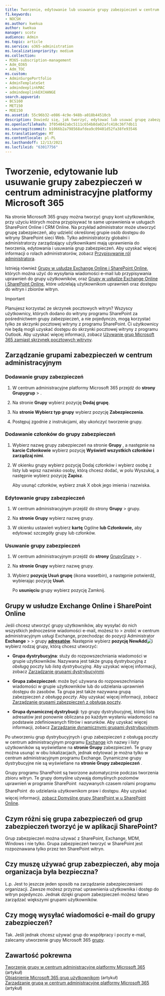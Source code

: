 ```yaml
---
title: Tworzenie, edytowanie lub usuwanie grupy zabezpieczeń w centrum administracyjne platformy Microsoft 365
f1.keywords:
- NOCSH
ms.author: kwekua
author: kwekua
manager: scotv
audience: Admin
ms.topic: article
ms.service: o365-administration
ms.localizationpriority: medium
ms.collection:
- M365-subscription-management
- Adm_O365
- Adm_TOC
ms.custom:
- AdminSurgePortfolio
- AdminTemplateSet
- admindeeplinkMAC
- admindeeplinkEXCHANGE
search.appverid:
- BCS160
- MET150
- MOE150
ms.assetid: 55c96b32-e086-4c9e-948b-a018b44510cb
description: Dowiedz się, jak tworzyć, edytować lub usuwać grupę zabezpieczeń.
ms.openlocfilehash: 3f054842abc5111c654b8da02afc418c36f7db11
ms.sourcegitcommit: b1066b2a798568afdea9c09401d52fa38fe93546
ms.translationtype: MT
ms.contentlocale: pl-PL
ms.lasthandoff: 12/13/2021
ms.locfileid: "63017756"
---
```

# <a name="create-edit-or-delete-a-security-group-in-the-microsoft-365-admin-center"></a>Tworzenie, edytowanie lub usuwanie grupy zabezpieczeń w centrum administracyjne platformy Microsoft 365

Na stronie Microsoft 365 grupy można tworzyć  grupy kont użytkowników, przy użyciu których można przypisywać te same uprawnienia w usługach SharePoint Online i CRM Online. Na przykład administrator może utworzyć grupę zabezpieczeń, aby udzielić określonej grupie osób dostępu do witryny SharePoint sieci Web. Tylko administratorzy globalni i administratorzy zarządzający użytkownikami mają uprawnienia do tworzenia, edytowania i usuwania grup zabezpieczeń. Aby uzyskać więcej informacji o rolach administratorów, zobacz [Przypisywanie ról administratora](../add-users/assign-admin-roles.md). 
  
Istnieją również [Grupy w usłudze Exchange Online i SharePoint Online](#groups-in-exchange-online-and-sharepoint-online), których można użyć do wysyłania wiadomości e-mail lub przypisywania uprawnień do grupy użytkowników, oraz [Grupy w usłudze Exchange Online i SharePoint Online](#groups-in-exchange-online-and-sharepoint-online), które udzielają użytkownikom uprawnień oraz dostępu do witryn i zbiorów witryn. 
  
> [!IMPORTANT]
>  Planujesz korzystać ze skrzynek pocztowych witryn? Wszyscy użytkownicy, których dodano do witryny programu SharePoint za pośrednictwem grupy zabezpieczeń, a nie pojedynczo, mogą korzystać tylko ze skrzynki pocztowej witryny z programu SharePoint. Ci użytkownicy nie będą mogli uzyskać dostępu do skrzynki pocztowej witryny z programu Outlook. Aby uzyskać więcej informacji, zobacz [Używanie grup Microsoft 365 zamiast skrzynek pocztowych witryny](https://support.microsoft.com/office/737d6b1f-67cc-41fe-8db8-f2d09dd1673b). 
  
## <a name="manage-security-groups-in-the-admin-center"></a>Zarządzanie grupami zabezpieczeń w centrum administracyjnym

### <a name="add-a-security-group"></a>Dodawanie grupy zabezpieczeń

1. W centrum administracyjne platformy Microsoft 365 przejdź do **strony Grupygrup** > .<a href="https://go.microsoft.com/fwlink/p/?linkid=2052855" target="_blank"></a>
  
2. Na stronie **Grupy** wybierz pozycję **Dodaj grupę**.
    
3. Na **stronie Wybierz typ grupy** wybierz pozycję **Zabezpieczenia**. 
    
4. Postępuj zgodnie z instrukcjami, aby ukończyć tworzenie grupy. 
 
### <a name="add-members-to-a-security-group"></a>Dodawanie członków do grupy zabezpieczeń
    
1. Wybierz nazwę grupy zabezpieczeń na stronie **Grupy** , a następnie na **karcie Członkowie** wybierz pozycję **Wyświetl wszystkich członków i zarządzaj nimi**. 
    
2. W okienku grupy wybierz pozycję  Dodaj członków i wybierz osobę z listy lub wpisz nazwisko osoby, którą chcesz dodać, w polu Wyszukaj, a następnie  wybierz pozycję **Zapisz**.
    
    Aby usunąć członków, wybierz znak X obok jego imienia i nazwiska. 
  
### <a name="edit-a-security-group"></a>Edytowanie grupy zabezpieczeń

1. W centrum administracyjnym przejdź do strony **Grupy** \> grupy.<a href="https://go.microsoft.com/fwlink/p/?linkid=2052855" target="_blank"></a>
  
2. Na **stronie Grupy** wybierz nazwę grupy. 
    
3. W okienku ustawień wybierz **kartę** Ogólne **lub Członkowie,** aby edytować szczegóły grupy lub członków.

### <a name="delete-a-security-group"></a>Usuwanie grupy zabezpieczeń

1. W centrum administracyjnym przejdź do **strony** <a href="https://go.microsoft.com/fwlink/p/?linkid=2052855" target="_blank">GrupyGrupy</a> > .
    
2. Na **stronie Grupy** wybierz nazwę grupy. 
    
3. Wybierz **pozycję Usuń grupę** (ikona wasetbin), a następnie potwierdź, wybierając pozycję **Usuń**.
    
    Po **usunięciu** grupy wybierz pozycję Zamknij. 
    
## <a name="groups-in-exchange-online-and-sharepoint-online"></a>Grupy w usłudze Exchange Online i SharePoint Online

Jeśli chcesz utworzyć grupy użytkowników, aby wysyłać do nich wszystkich jednocześnie wiadomości e-mail,  możesz to \> zrobić w centrum administracyjnym usługi Exchange, przechodząc do pozycji Administrator **Exchange** \>  \> grupy <a href="https://go.microsoft.com/fwlink/?linkid=2183233" target="_blank">**adresatów**</a>. Następnie wybierz **pozycję NewAdd**![ i](../../media/328ffb57-5f31-430a-b653-4a6b8e76d338.png) wybierz rodzaj grupy, którą chcesz utworzyć: 
  
- **Grupa dystrybucyjna**: służy do rozpowszechniania wiadomości w grupie użytkowników. Nazywana jest także grupą dystrybucyjną z  *obsługą* poczty lub  *listą dystrybucyjną*. Aby uzyskać więcej informacji, zobacz [Zarządzanie grupami dystrybucyjnmi](/exchange/recipients-in-exchange-online/manage-distribution-groups/manage-distribution-groups).
    
- **Grupa zabezpieczeń**: może być używana do rozpowszechniania wiadomości w grupie użytkowników lub do udzielania uprawnień dostępu do zasobów. Ta grupa jest także nazywana grupą zabezpieczeń *z obsługą poczty*. Aby uzyskać więcej informacji, zobacz [Zarządzanie grupami zabezpieczeń z obsługą poczty](/Exchange/recipients/mail-enabled-security-groups).
    
- **Grupa dynamicznej dystrybucji**: typ grupy dystrybucyjnej, której lista adresatów jest ponownie obliczana po każdym wysłaniu wiadomości na podstawie zdefiniowanych filtrów i warunków. Aby uzyskać więcej informacji, zobacz [Zarządzanie dynamicznymi grupami dystrybucyjnym](/Exchange/recipients/dynamic-distribution-groups/dynamic-distribution-groups).
    
Po utworzeniu grup dystrybucyjnych i grup zabezpieczeń z obsługą poczty w centrum administracyjnym programu <a href="https://go.microsoft.com/fwlink/p/?linkid=2059104" target="_blank">Exchange</a> ich nazwy i listy użytkowników są wyświetlane na **stronie Grupy** zabezpieczeń. Te grupy można usunąć w obu lokalizacjach, jednak edytować je można tylko w centrum administracyjnym programu Exchange. Dynamiczne grupy dystrybucyjne nie są wyświetlane na **stronie Grupy zabezpieczeń** . 
  
 Grupy programu SharePoint są tworzone automatycznie podczas tworzenia zbioru witryn. Te grupy domyślne używają domyślnych poziomów uprawnień w programie SharePoint  nazywanych czasem rolami programu SharePoint  do udzielania użytkownikom praw i dostępu. Aby uzyskać więcej informacji, [zobacz Domyślne grupy SharePoint w u SharePoint Online](/sharepoint/default-sharepoint-groups).
  
## <a name="how-is-a-security-group-different-from-security-groups-i-create-in-sharepoint"></a>Czym różni się grupa zabezpieczeń od grup zabezpieczeń tworzyć je w aplikacji SharePoint?

Grup zabezpieczeń można używać z SharePoint, Exchange, MDM, Windows i nie tylko. Grupa zabezpieczeń tworzyć w SharePoint jest rozpoznawana tylko przez ten SharePoint witryn.
  
## <a name="do-i-have-to-use-security-groups-for-my-organization-to-be-secure"></a>Czy muszę używać grup zabezpieczeń, aby moja organizacja była bezpieczna?

L.p. Jest to jeszcze jeden sposób na zarządzanie zabezpieczeniami organizacji. Zawsze możesz przyznać uprawnienia użytkownika i dostęp do witryn pojedynczo. Jednak dzięki grupom zabezpieczeń możesz łatwo zarządzać większymi grupami użytkowników.
  
## <a name="can-i-send-email-to-a-security-group"></a>Czy mogę wysyłać wiadomości e-mail do grupy zabezpieczeń?

Tak. Jeśli jednak chcesz używać grup do współpracy i poczty e-mail, zalecamy utworzenie grupy Microsoft 365 [grupy](../create-groups/create-groups.md). 

## <a name="related-content"></a>Zawartość pokrewna

[Tworzenie grupy w centrum administracyjne platformy Microsoft 365](../create-groups/create-groups.md) (artykuł)\
[Objaśnienie Microsoft 365 grup użytkownikom](../create-groups/explain-groups-knowledge-worker.md) (artykuł)\
[Zarządzanie grupą w centrum administracyjne platformy Microsoft 365](../create-groups/manage-groups.md) (artykuł)
